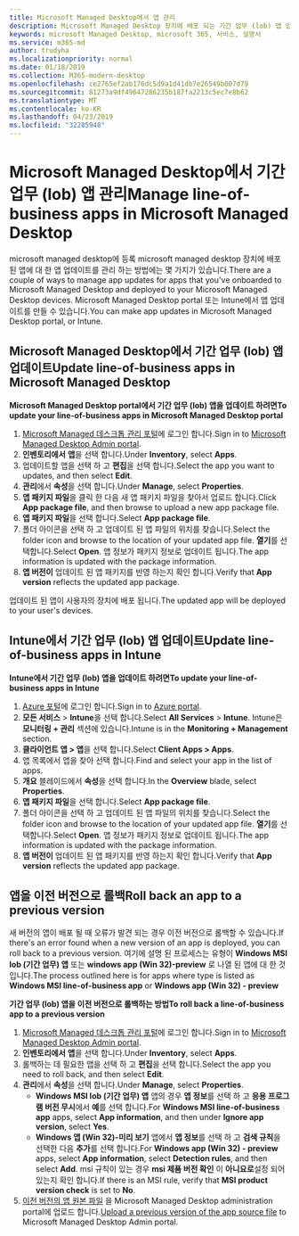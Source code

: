 ```yaml
---
title: Microsoft Managed Desktop에서 앱 관리
description: Microsoft Managed Desktop 장치에 배포 되는 기간 업무 (lob) 앱 업데이트 방법에 대 한 정보
keywords: microsoft Managed Desktop, microsoft 365, 서비스, 설명서
ms.service: m365-md
author: trudyha
ms.localizationpriority: normal
ms.date: 01/18/2019
ms.collection: M365-modern-desktop
ms.openlocfilehash: ce2765ef2ab176dc5d9a1d41db7e26549b007d79
ms.sourcegitcommit: 81273a9df49647286235b187fa2213c5ec7e8b62
ms.translationtype: MT
ms.contentlocale: ko-KR
ms.lasthandoff: 04/23/2019
ms.locfileid: "32285948"
---
```

# <a name="manage-line-of-business-apps-in-microsoft-managed-desktop"></a><span data-ttu-id="42677-104">Microsoft Managed Desktop에서 기간 업무 (lob) 앱 관리</span><span class="sxs-lookup"><span data-stu-id="42677-104">Manage line-of-business apps in Microsoft Managed Desktop</span></span>

<!--Application management -->

<span data-ttu-id="42677-105">microsoft managed desktop에 등록 microsoft managed desktop 장치에 배포 된 앱에 대 한 앱 업데이트를 관리 하는 방법에는 몇 가지가 있습니다.</span><span class="sxs-lookup"><span data-stu-id="42677-105">There are a couple of ways to manage app updates for apps that you've onboarded to Microsoft Managed Desktop and deployed to your Microsoft Managed Desktop devices.</span></span> <span data-ttu-id="42677-106">Microsoft Managed Desktop portal 또는 Intune에서 앱 업데이트를 만들 수 있습니다.</span><span class="sxs-lookup"><span data-stu-id="42677-106">You can make app updates in Microsoft Managed Desktop portal, or Intune.</span></span> 

<span id="update-app-mmd" />

## <a name="update-line-of-business-apps-in-microsoft-managed-desktop"></a><span data-ttu-id="42677-107">Microsoft Managed Desktop에서 기간 업무 (lob) 앱 업데이트</span><span class="sxs-lookup"><span data-stu-id="42677-107">Update line-of-business apps in Microsoft Managed Desktop</span></span>

<span data-ttu-id="42677-108">**Microsoft Managed Desktop portal에서 기간 업무 (lob) 앱을 업데이트 하려면**</span><span class="sxs-lookup"><span data-stu-id="42677-108">**To update your line-of-business apps in Microsoft Managed Desktop portal**</span></span>
1. <span data-ttu-id="42677-109">[Microsoft Managed 데스크톱 관리 포털](http://aka.ms/mmdportal)에 로그인 합니다.</span><span class="sxs-lookup"><span data-stu-id="42677-109">Sign in to [Microsoft Managed Desktop Admin portal](http://aka.ms/mmdportal).</span></span>
2. <span data-ttu-id="42677-110">**인벤토리에서** **앱**을 선택 합니다.</span><span class="sxs-lookup"><span data-stu-id="42677-110">Under **Inventory**, select **Apps**.</span></span>  
3. <span data-ttu-id="42677-111">업데이트할 앱을 선택 하 고 **편집**을 선택 합니다.</span><span class="sxs-lookup"><span data-stu-id="42677-111">Select the app you want to updates, and then select **Edit**.</span></span>
4. <span data-ttu-id="42677-112">**관리**에서 **속성**을 선택 합니다.</span><span class="sxs-lookup"><span data-stu-id="42677-112">Under **Manage**, select **Properties**.</span></span> 
5. <span data-ttu-id="42677-113">**앱 패키지 파일**을 클릭 한 다음 새 앱 패키지 파일을 찾아서 업로드 합니다.</span><span class="sxs-lookup"><span data-stu-id="42677-113">Click **App package file**, and then browse to upload a new app package file.</span></span>
6. <span data-ttu-id="42677-114">**앱 패키지 파일**을 선택 합니다.</span><span class="sxs-lookup"><span data-stu-id="42677-114">Select **App package file**.</span></span>
7. <span data-ttu-id="42677-115">폴더 아이콘을 선택 하 고 업데이트 된 앱 파일의 위치를 찾습니다.</span><span class="sxs-lookup"><span data-stu-id="42677-115">Select the folder icon and browse to the location of your updated app file.</span></span> <span data-ttu-id="42677-116">**열기**를 선택합니다.</span><span class="sxs-lookup"><span data-stu-id="42677-116">Select **Open**.</span></span> <span data-ttu-id="42677-117">앱 정보가 패키지 정보로 업데이트 됩니다.</span><span class="sxs-lookup"><span data-stu-id="42677-117">The app information is updated with the package information.</span></span>
8. <span data-ttu-id="42677-118">**앱 버전이** 업데이트 된 앱 패키지를 반영 하는지 확인 합니다.</span><span class="sxs-lookup"><span data-stu-id="42677-118">Verify that **App version** reflects the updated app package.</span></span> 

<span data-ttu-id="42677-119">업데이트 된 앱이 사용자의 장치에 배포 됩니다.</span><span class="sxs-lookup"><span data-stu-id="42677-119">The updated app will be deployed to your user's devices.</span></span>

<span id="update-app-intune" />

## <a name="update-line-of-business-apps-in-intune"></a><span data-ttu-id="42677-120">Intune에서 기간 업무 (lob) 앱 업데이트</span><span class="sxs-lookup"><span data-stu-id="42677-120">Update line-of-business apps in Intune</span></span>

<span data-ttu-id="42677-121">**Intune에서 기간 업무 (lob) 앱을 업데이트 하려면**</span><span class="sxs-lookup"><span data-stu-id="42677-121">**To update your line-of-business apps in Intune**</span></span>
1. <span data-ttu-id="42677-122">[Azure 포털](https://azure.portal.com)에 로그인 합니다.</span><span class="sxs-lookup"><span data-stu-id="42677-122">Sign in to [Azure portal](https://azure.portal.com).</span></span>
2. <span data-ttu-id="42677-123">**모든 서비스** > **Intune**을 선택 합니다.</span><span class="sxs-lookup"><span data-stu-id="42677-123">Select **All Services** > **Intune**.</span></span> <span data-ttu-id="42677-124">Intune은 **모니터링 + 관리** 섹션에 있습니다.</span><span class="sxs-lookup"><span data-stu-id="42677-124">Intune is in the **Monitoring + Management** section.</span></span>
3. <span data-ttu-id="42677-125">**클라이언트 앱 > 앱**을 선택 합니다.</span><span class="sxs-lookup"><span data-stu-id="42677-125">Select **Client Apps > Apps**.</span></span>
4. <span data-ttu-id="42677-126">앱 목록에서 앱을 찾아 선택 합니다.</span><span class="sxs-lookup"><span data-stu-id="42677-126">Find and select your app in the list of apps.</span></span>
5. <span data-ttu-id="42677-127">**개요** 블레이드에서 **속성**을 선택 합니다.</span><span class="sxs-lookup"><span data-stu-id="42677-127">In the **Overview** blade, select **Properties**.</span></span>
6. <span data-ttu-id="42677-128">**앱 패키지 파일**을 선택 합니다.</span><span class="sxs-lookup"><span data-stu-id="42677-128">Select **App package file**.</span></span>
7. <span data-ttu-id="42677-129">폴더 아이콘을 선택 하 고 업데이트 된 앱 파일의 위치를 찾습니다.</span><span class="sxs-lookup"><span data-stu-id="42677-129">Select the folder icon and browse to the location of your updated app file.</span></span> <span data-ttu-id="42677-130">**열기**를 선택합니다.</span><span class="sxs-lookup"><span data-stu-id="42677-130">Select **Open**.</span></span> <span data-ttu-id="42677-131">앱 정보가 패키지 정보로 업데이트 됩니다.</span><span class="sxs-lookup"><span data-stu-id="42677-131">The app information is updated with the package information.</span></span>
8. <span data-ttu-id="42677-132">**앱 버전이** 업데이트 된 앱 패키지를 반영 하는지 확인 합니다.</span><span class="sxs-lookup"><span data-stu-id="42677-132">Verify that **App version** reflects the updated app package.</span></span>

<span id="roll-back-app-mmd" />

## <a name="roll-back-an-app-to-a-previous-version"></a><span data-ttu-id="42677-133">앱을 이전 버전으로 롤백</span><span class="sxs-lookup"><span data-stu-id="42677-133">Roll back an app to a previous version</span></span>

<span data-ttu-id="42677-134">새 버전의 앱이 배포 될 때 오류가 발견 되는 경우 이전 버전으로 롤백할 수 있습니다.</span><span class="sxs-lookup"><span data-stu-id="42677-134">If there's an error found when a new version of an app is deployed, you can roll back to a previous version.</span></span> <span data-ttu-id="42677-135">여기에 설명 된 프로세스는 유형이 **Windows MSI lob (기간 업무) 앱** 또는 **windows app (Win 32)-preview** 로 나열 된 앱에 대 한 것입니다.</span><span class="sxs-lookup"><span data-stu-id="42677-135">The process outlined here is for apps where type is listed as **Windows MSI line-of-business app** or **Windows app (Win 32) - preview**</span></span>

<span data-ttu-id="42677-136">**기간 업무 (lob) 앱을 이전 버전으로 롤백하는 방법**</span><span class="sxs-lookup"><span data-stu-id="42677-136">**To roll back a line-of-business app to a previous version**</span></span>

1. <span data-ttu-id="42677-137">[Microsoft Managed 데스크톱 관리 포털](http://aka.ms/mmdportal)에 로그인 합니다.</span><span class="sxs-lookup"><span data-stu-id="42677-137">Sign in to [Microsoft Managed Desktop Admin portal](http://aka.ms/mmdportal).</span></span>
2. <span data-ttu-id="42677-138">**인벤토리에서** **앱**을 선택 합니다.</span><span class="sxs-lookup"><span data-stu-id="42677-138">Under **Inventory**, select **Apps**.</span></span>  
3. <span data-ttu-id="42677-139">롤백하는 데 필요한 앱을 선택 하 고 **편집**을 선택 합니다.</span><span class="sxs-lookup"><span data-stu-id="42677-139">Select the app you need to roll back, and then select **Edit**.</span></span>
4. <span data-ttu-id="42677-140">**관리**에서 **속성**을 선택 합니다.</span><span class="sxs-lookup"><span data-stu-id="42677-140">Under **Manage**, select **Properties**.</span></span> 
    - <span data-ttu-id="42677-141">**Windows MSI lob (기간 업무) 앱** 앱의 경우 **앱 정보**를 선택 하 고 **응용 프로그램 버전 무시**에서 **예**를 선택 합니다.</span><span class="sxs-lookup"><span data-stu-id="42677-141">For **Windows MSI line-of-business app** apps, select **App information**, and then under **Ignore app version**, select **Yes**.</span></span>
    - <span data-ttu-id="42677-142">**Windows 앱 (Win 32)-미리 보기** 앱에서 **앱 정보**를 선택 하 고 **검색 규칙**을 선택한 다음 **추가**를 선택 합니다.</span><span class="sxs-lookup"><span data-stu-id="42677-142">For **Windows app (Win 32) - preview** apps, select **App information**, select **Detection rules**, and then select **Add**.</span></span> 
    <span data-ttu-id="42677-143">msi 규칙이 있는 경우 **msi 제품 버전 확인** 이 **아니요로**설정 되어 있는지 확인 합니다.</span><span class="sxs-lookup"><span data-stu-id="42677-143">If there is an MSI rule, verify that **MSI product version check** is set to **No**.</span></span>
5. <span data-ttu-id="42677-144">[이전 버전의 앱 원본 파일](../get-started/deploy-apps.md) 을 Microsoft Managed Desktop administration portal에 업로드 합니다.</span><span class="sxs-lookup"><span data-stu-id="42677-144">[Upload a previous version of the app source file](../get-started/deploy-apps.md) to Microsoft Managed Desktop Admin portal.</span></span>  

